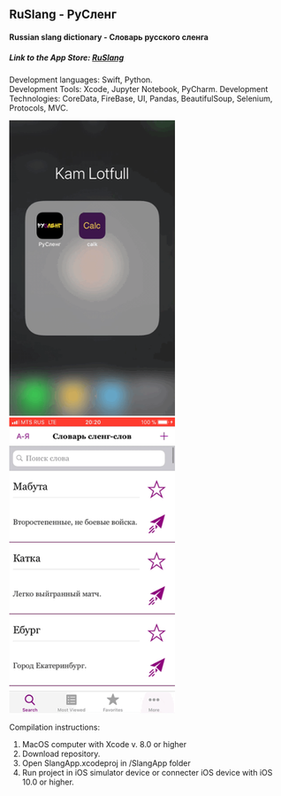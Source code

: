 **RuSlang - РуСленг**
---
#### Russian slang dictionary - Словарь русского сленга
##### Link to the **App Store**: [RuSlang](https://itunes.apple.com/us/app/russian-slang-dictionary/id1280469135?mt=8)
Development languages: Swift, Python. <br>
Development Tools: Xcode, Jupyter Notebook, PyCharm.
Development Technologies: CoreData, FireBase, UI, Pandas, BeautifulSoup, Selenium, Protocols, MVC.


<img src="https://raw.githubusercontent.com/Lotfull/RuSlang-app/master/ScreenGifs/Image-2.gif" alt="Word Detail Screen" width="300"> <img src="https://raw.githubusercontent.com/Lotfull/RuSlang-app/master/ScreenGifs/Image-3.gif" alt="Main Screen" width="300">


Compilation instructions: <br>
1. MacOS computer with Xcode v. 8.0 or higher <br>
2. Download repository. <br>
3. Open SlangApp.xcodeproj in /SlangApp folder <br>
4. Run project in iOS simulator device or connecter iOS device with iOS 10.0 or higher.


